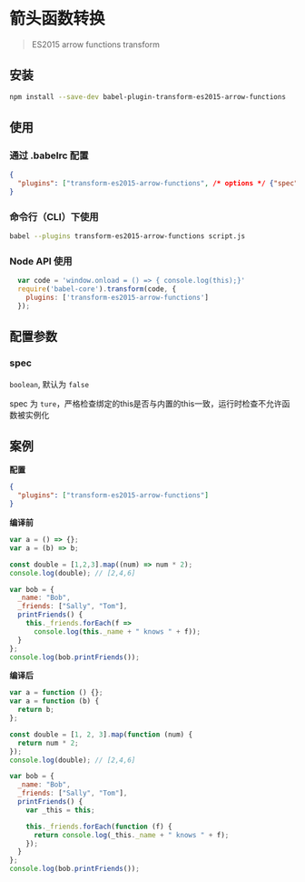# 箭头函数转换 
> ES2015 arrow functions transform

## 安装
```bash
npm install --save-dev babel-plugin-transform-es2015-arrow-functions
```

## 使用

### 通过 .babelrc 配置

```json
{
  "plugins": ["transform-es2015-arrow-functions", /* options */ {"spec": true}]
}
```

### 命令行（CLI）下使用
```bash
babel --plugins transform-es2015-arrow-functions script.js
```

### Node API 使用

```javascript
  var code = 'window.onload = () => { console.log(this);}'
  require('babel-core').transform(code, {
    plugins: ['transform-es2015-arrow-functions']
  });
```

## 配置参数

### spec
`boolean`, 默认为 `false`

spec 为 `ture`，严格检查绑定的this是否与内置的this一致，运行时检查不允许函数被实例化


## 案例
**配置**

```json
{
  "plugins": ["transform-es2015-arrow-functions"]
}
```

**编译前**
```javascript
var a = () => {};
var a = (b) => b;

const double = [1,2,3].map((num) => num * 2);
console.log(double); // [2,4,6]

var bob = {
  _name: "Bob",
  _friends: ["Sally", "Tom"],
  printFriends() {
    this._friends.forEach(f =>
      console.log(this._name + " knows " + f));
  }
};
console.log(bob.printFriends());
```

**编译后**
```javascript
var a = function () {};
var a = function (b) {
  return b;
};

const double = [1, 2, 3].map(function (num) {
  return num * 2;
});
console.log(double); // [2,4,6]

var bob = {
  _name: "Bob",
  _friends: ["Sally", "Tom"],
  printFriends() {
    var _this = this;

    this._friends.forEach(function (f) {
      return console.log(_this._name + " knows " + f);
    });
  }
};
console.log(bob.printFriends());
```

